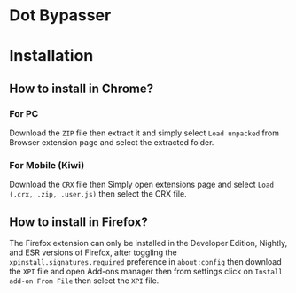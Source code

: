 # Dot Bypasser

# Installation
## How to install in Chrome?
### For PC
Download the `ZIP` file then extract it and simply select `Load unpacked` from Browser extension page and select the extracted folder.

### For Mobile (Kiwi)
Download the `CRX` file then Simply open extensions page and select `Load (.crx, .zip, .user.js)` then select the CRX file.


## How to install in Firefox?

The Firefox extension can only be installed in the Developer Edition, Nightly, and ESR versions of Firefox, after toggling the 
`xpinstall.signatures.required`
preference in 
`about:config`
then download the `XPI` file and open Add-ons manager then from settings click on `Install add-on From File` then select the `XPI` file.
